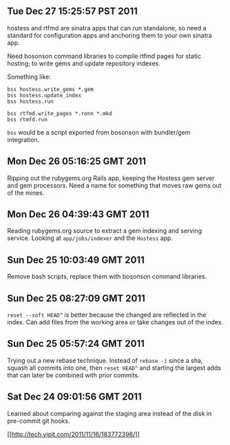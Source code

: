 
## Tue Dec 27 15:25:57 PST 2011

hostess and rtfmd are sinatra apps that can run standalone, so need a
standard for configuration apps and anchoring them to your own sinatra
app.

Need bosonson command libraries to compile rtfmd pages for static
hosting; to write gems and update repository indexes.

Something like:

    bss hostess.write_gems *.gem
    bss hostess.update_index
    bss hostess.run

    bss rtfmd.write_pages *.ronn *.mkd
    bss rtmfd.run

`bss` would be a script exported from bosonson with bundler/gem
integration.

## Mon Dec 26 05:16:25 GMT 2011

Ripping out the rubygems.org Rails app, keeping the Hostess gem server
and gem processors.  Need a name for something that moves raw gems out
of the mines.

## Mon Dec 26 04:39:43 GMT 2011

Reading rubygems.org source to extract a gem indexing and serving
service.  Looking at `app/jobs/indexer` and the `Hostess` app.

## Sun Dec 25 10:03:49 GMT 2011

Remove bash scripts, replace them with bosonson command libraries.

## Sun Dec 25 08:27:09 GMT 2011

`reset --soft HEAD^` is better because the changed are reflected in the
index.  Can add files from the working area or take changes out of the
index.

## Sun Dec 25 05:57:24 GMT 2011

Trying out a new rebase technique.  Instead of `rebase -i` since a sha,
squash all commits into one, then `reset HEAD^` and starting the largest
adds that can later be combined with prior commits.

## Sat Dec 24 09:01:56 GMT 2011

Learned about comparing against the staging area instead of the disk in
pre-commit git hooks.  

[[http://tech.yipit.com/2011/11/16/183772396/]]

